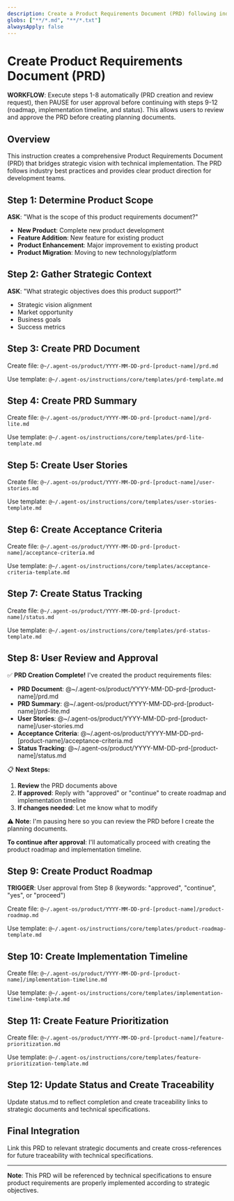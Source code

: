 ```yaml
---
description: Create a Product Requirements Document (PRD) following industry best practices
globs: ["**/*.md", "**/*.txt"]
alwaysApply: false
---
```


# Create Product Requirements Document (PRD)

**WORKFLOW**: Execute steps 1-8 automatically (PRD creation and review request), then PAUSE for user approval before continuing with steps 9-12 (roadmap, implementation timeline, and status). This allows users to review and approve the PRD before creating planning documents.

## Overview

This instruction creates a comprehensive Product Requirements Document (PRD) that bridges strategic vision with technical implementation. The PRD follows industry best practices and provides clear product direction for development teams.

## Step 1: Determine Product Scope

**ASK**: "What is the scope of this product requirements document?"

- **New Product**: Complete new product development
- **Feature Addition**: New feature for existing product
- **Product Enhancement**: Major improvement to existing product
- **Product Migration**: Moving to new technology/platform

## Step 2: Gather Strategic Context

**ASK**: "What strategic objectives does this product support?"

- Strategic vision alignment
- Market opportunity
- Business goals
- Success metrics

## Step 3: Create PRD Document

Create file: `@~/.agent-os/product/YYYY-MM-DD-prd-[product-name]/prd.md`

Use template: `@~/.agent-os/instructions/core/templates/prd-template.md`

## Step 4: Create PRD Summary

Create file: `@~/.agent-os/product/YYYY-MM-DD-prd-[product-name]/prd-lite.md`

Use template: `@~/.agent-os/instructions/core/templates/prd-lite-template.md`

## Step 5: Create User Stories

Create file: `@~/.agent-os/product/YYYY-MM-DD-prd-[product-name]/user-stories.md`

Use template: `@~/.agent-os/instructions/core/templates/user-stories-template.md`

## Step 6: Create Acceptance Criteria

Create file: `@~/.agent-os/product/YYYY-MM-DD-prd-[product-name]/acceptance-criteria.md`

Use template: `@~/.agent-os/instructions/core/templates/acceptance-criteria-template.md`

## Step 7: Create Status Tracking

Create file: `@~/.agent-os/product/YYYY-MM-DD-prd-[product-name]/status.md`

Use template: `@~/.agent-os/instructions/core/templates/prd-status-template.md`

## Step 8: User Review and Approval

✅ **PRD Creation Complete!** I've created the product requirements files:

- **PRD Document**: @~/.agent-os/product/YYYY-MM-DD-prd-[product-name]/prd.md
- **PRD Summary**: @~/.agent-os/product/YYYY-MM-DD-prd-[product-name]/prd-lite.md
- **User Stories**: @~/.agent-os/product/YYYY-MM-DD-prd-[product-name]/user-stories.md
- **Acceptance Criteria**: @~/.agent-os/product/YYYY-MM-DD-prd-[product-name]/acceptance-criteria.md
- **Status Tracking**: @~/.agent-os/product/YYYY-MM-DD-prd-[product-name]/status.md

📋 **Next Steps:**

1. **Review** the PRD documents above
2. **If approved**: Reply with "approved" or "continue" to create roadmap and implementation timeline
3. **If changes needed**: Let me know what to modify

⚠️ **Note**: I'm pausing here so you can review the PRD before I create the planning documents.

**To continue after approval**: I'll automatically proceed with creating the product roadmap and implementation timeline.

## Step 9: Create Product Roadmap

**TRIGGER**: User approval from Step 8 (keywords: "approved", "continue", "yes", or "proceed")

Create file: `@~/.agent-os/product/YYYY-MM-DD-prd-[product-name]/product-roadmap.md`

Use template: `@~/.agent-os/instructions/core/templates/product-roadmap-template.md`

## Step 10: Create Implementation Timeline

Create file: `@~/.agent-os/product/YYYY-MM-DD-prd-[product-name]/implementation-timeline.md`

Use template: `@~/.agent-os/instructions/core/templates/implementation-timeline-template.md`

## Step 11: Create Feature Prioritization

Create file: `@~/.agent-os/product/YYYY-MM-DD-prd-[product-name]/feature-prioritization.md`

Use template: `@~/.agent-os/instructions/core/templates/feature-prioritization-template.md`

## Step 12: Update Status and Create Traceability

Update status.md to reflect completion and create traceability links to strategic documents and technical specifications.

## Final Integration

Link this PRD to relevant strategic documents and create cross-references for future traceability with technical specifications.

---

**Note**: This PRD will be referenced by technical specifications to ensure product requirements are properly implemented according to strategic objectives.
